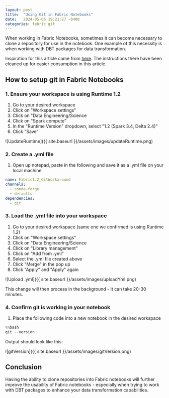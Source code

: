 ```yaml
---
layout: post
title:  "Using Git in Fabric Notebooks"
date:   2024-05-06 19:21:27 -0400
categories: fabric git
---
```


When working in Fabric Notebooks, sometimes it can become necessary to clone a repository for use in the notebook.  One example of this necessity is when working with DBT packages for data transformation.

Inspiration for this article came from [here](https://community.fabric.microsoft.com/t5/General-Discussion/Assistance-Required-Git-Not-Installed-on-Runtime-1-2-for-Code/m-p/3532740#M2175%3Ftrk=article-ssr-frontend-pulse_little-text-block).  The instructions there have been cleaned up for easier consumption in this article.

## How to setup git in Fabric Notebooks

### 1. Ensure your workspace is using Runtime 1.2

1. Go to your desired workspace
2. Click on "Workspace settings"
3. Click on "Data Engineering/Science
4. Click on "Spark compute"
5. In the "Runtime Version" dropdown, select "1.2 (Spark 3.4, Delta 2.4)"
6. Click "Save"

![UpdateRuntime]({{ site.baseurl }}/assets/images/updateRuntime.png)

### 2. Create a .yml file

1. Open up notepad, paste in the following and save it as a .yml file on your local machine

```yaml
name: Fabric1.2_GitWorkaround
channels:
  - conda-forge
  - defaults
dependencies:
  - git
```

### 3. Load the .yml file into your workspace

1. Go to your desired workspace (same one we confirmed is using Runtime 1.2)
2. Click on "Workspace settings"
3. Click on "Data Engineering/Science
4. Click on "Library management"
5. Click on "Add from .yml"
6. Select the .yml file created above
7. Click "Merge" in the pop up
8. Click "Apply" and "Apply" again

![Upload .yml]({{ site.baseurl }}/assets/images/uploadYml.png)

This change will then process in the background - it can take 20-30 minutes.

### 4. Confirm git is working in your notebook

1. Place the following code into a new notebook in the desired workspace

```python
%%bash
git --version
```

Output should look like this:

![gitVersion]({{ site.baseurl }}/assets/images/gitVersion.png)

## **Conclusion**

Having the ability to clone repositories into Fabric notebooks will further improve the usability of Fabric notebooks - especially when trying to work with DBT packages to enhance your data transformation capabilities.
